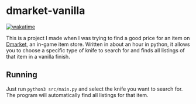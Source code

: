 # dmarket-vanilla
[![wakatime](https://wakatime.com/badge/user/82cdae6a-ce3c-4063-8986-f4c5ae89b50d/project/018dedd6-227e-4eb2-8c94-3dcd6898cbfb.svg)](https://wakatime.com/badge/user/82cdae6a-ce3c-4063-8986-f4c5ae89b50d/project/018dedd6-227e-4eb2-8c94-3dcd6898cbfb)

This is a project I made when I was trying to find a good price for an item on [Dmarket](https://dmarket.com), an in-game item store. Written in about an hour in python, it allows you to choose a specific type of knife to search for and finds all listings of that item in a vanilla finish.

## Running
Just run `python3 src/main.py` and select the knife you want to search for. The program will automatically find all listings for that item.
